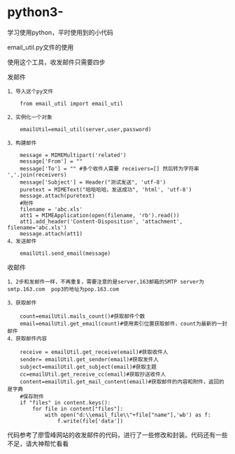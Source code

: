 # python3-
学习使用python，平时使用到的小代码

email_util.py文件的使用

使用这个工具，收发邮件只需要四步

发邮件

    1、导入这个py文件

        from email_util import email_util
  
    2、实例化一个对象

        emailUtil=email_util(server,user,password)
  
    3、构建邮件

        message = MIMEMultipart('related')
        message['From'] = ""
        message['To'] = "" #多个收件人需要 receivers=[] 然后转为字符串 ','.join(receivers)
        message['Subject'] = Header("测试发送", 'utf-8')
        puretext = MIMEText("哈哈哈哈，发送成功", 'html', 'utf-8')
        message.attach(puretext)
        #附件
        filename = 'abc.xls'
        att1 = MIMEApplication(open(filename, 'rb').read())
        att1.add_header('Content-Disposition', 'attachment', filename='abc.xls')
        message.attach(att1)
    4、发送邮件

        emailUtil.send_email(message)
 收邮件
 
    1、2步和发邮件一样，不再重复，需要注意的是server,163邮箱的SMTP server为 smtp.163.com  pop3的地址为pop.163.com
 
    3、获取邮件
 
        count=emailUtil.mails_count()#获取邮件个数
        email=emailUtil.get_email(count)#使用索引位置获取邮件，count为最新的一封邮件
    4、获取邮件内容
 
        receive = emailUtil.get_receive(email)#获取收件人
        sender= emailUtil.get_sender(email)#获取发件人
        subject=emailUtil.get_subject(email)#获取主题
        cc=emailUtil.get_receive_cc(email)#获取抄送收件人
        content=emailUtil.get_mail_content(email)#获取邮件的内容和附件，返回的是字典
        #保存附件
        if "files" in content.keys():
            for file in content["files"]:
                with open("d:\\email_file\\"+file["name"],'wb') as f:
                    f.write(file['data'])

代码参考了廖雪峰网站的收发邮件的代码，进行了一些修改和封装。代码还有一些不足，请大神帮忙看看

